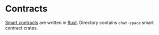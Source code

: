 Contracts
==================

[Smart contracts] are written in [Rust]. Directory contains `chat-space` smart contract crates.


[Rust]: https://www.rust-lang.org/
[Smart contracts]: https://docs.near.org/docs/develop/contracts/overview
